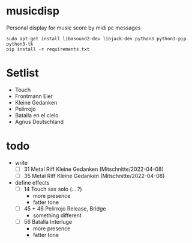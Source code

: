 # musicdisp
Personal display for music score by midi pc messages

```
sudo apt-get install libasound2-dev libjack-dev python3 python3-pip python3-tk
pip install -r requirements.txt
```
# Setlist
* Touch
* Frontmann Eier
* Kleine Gedanken
* Pelirrojo
* Batalla en el cielo
* Agnus Deutschland

# todo
* write 
  * [ ] 31 Metal Riff Kleine Gedanken (Mitschnitte/2022-04-08)
  * [ ] 35 Metal Riff Kleine Gedanken (Mitschnitte/2022-04-08)
* define effects
  * [ ] 14 Touch sax solo (....?)
    * more presence
    * fatter tone
  * [ ] 45 + 46 Pelirrojo Release, Bridge
    * something different 
  * [ ] 56 Batalla Interluge
    * more presence
    * fatter tone